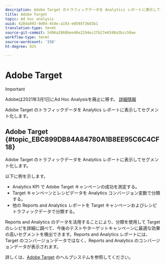 ```yaml
---
description: Adobe Target のトラフィックデータを Analytics レポートに表示してセグメント化します。
title: Adobe Target
topic: Ad hoc analysis
uuid: 420da093-9d0d-454e-a193-e0595f36d3b1
translation-type: tm+mt
source-git-commit: 5d96a2868bee48e2294ec2fb27e0340a3bcc50ae
workflow-type: tm+mt
source-wordcount: '158'
ht-degree: 92%

---
```



# Adobe Target

>[!IMPORTANT]
>
>Adobeは2021年3月1日にAd Hoc Analysisを廃止に移す。 [詳細情報](https://adobe.ly/discoverworkspace)

Adobe Target のトラフィックデータを Analytics レポートに表示してセグメント化します。

## Adobe Target {#topic_EBC899DB84A84780A1B8EE95C6C4CF18}

Adobe Target のトラフィックデータを Analytics レポートに表示してセグメント化します。

以下に例を示します。

* Analytics KPI で Adobe Target キャンペーンの成功を測定する。
* Target キャンペーンとレシピデータを Analytics コンバージョン変数で分類する。
* 他の Reports and Analytics レポートを Target キャンペーンおよびレシピトラフィックデータで分類する。

Reports and Analytics のデータを活用することにより、分類を使用して Target のレシピを詳細に調べて、今後のテストやターゲットキャンペーンに最適な効果の高いセグメントを検出できます。Reports and Analytics レポートには、Target のコンバージョンデータではなく、Reports and Analytics のコンバージョンデータが表示されます。

詳しくは、[Adobe Target](https://docs.adobe.com/content/help/ja-JP/target/using/target-home.html) のヘルプシステムを参照してください。
